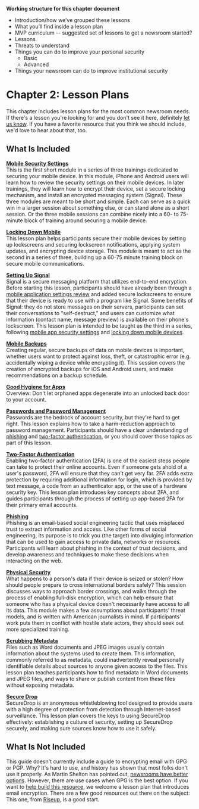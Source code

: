 

**Working structure for this chapter document**

-   Introduction/how we’ve grouped these lessons
-   What you’ll find inside a lesson plan
-   MVP curriculum -- suggested set of lessons to get a newsroom started?
-   Lessons
-   Threats to understand
-   Things you can do to improve your personal security
    -   Basic
    -   Advanced
-   Things your newsroom can do to improve institutional security

# Chapter 2: Lesson Plans

This chapter includes lesson plans for the most common newsroom needs. If there's a lesson you're looking for and you don't see it here, definitely [let us know](https://github.com/OpenNewsLabs/field-guide-security-training-newsroom/issues). If you have a favorite resource that you think we should include, we'd love to hear about that, too. 

## What Is Included

**[Mobile Security Settings](Chapter02-01-Mobile-Security-Settings.md)**  
This is the first short module in a series of three trainings dedicated to securing your mobile device. In this module, iPhone and Android users will learn how to review the security settings on their mobile devices. In later trainings, they will learn how to encrypt their device, set a secure locking mechanism, and install an encrypted messaging system (Signal). These three modules are meant to be short and simple. Each can serve as a quick win in a larger session about something else, or can stand alone as a short session. Or the three mobile sessions can combine nicely into a 60- to 75-minute block of training around securing a mobile device.

**[Locking Down Mobile](Chapter02-02-Locking-Down-Mobile.md)**  
This lesson plan helps participants secure their mobile devices by setting up lockscreens and securing lockscreen notifications, applying system updates, and encrypting device storage. This module is meant to act as the second in a series of three, building up a 60-75 minute training block on secure mobile communications.

**[Setting Up Signal](Chapter02-03-Setting-Up-Signal.md)**  
Signal is a secure messaging platform that utilizes end-to-end encryption. Before starting this lesson, participants should have already been through a [mobile application settings review](Chapter02-01-Mobile-Security-Settings.md) and added secure lockscreens to ensure that their device is ready to use with a program like Signal. Some benefits of Signal: they do not store messages on their servers, participants can set their conversations to "self-destruct," and users can customize what information (contact name, message preview) is available on their phone's lockscreen. This lesson plan is intended to be taught as the third in a series, following [mobile app security settings](Chapter02-01-Mobile-Security-Settings) and [locking down mobile devices](Chapter02-03-Locking-Down-Mobile.md).

**[Mobile Backups](Chapter02-04-Mobile-Backups.md)**  
Creating regular, secure backups of data on mobile devices is important, whether users want to protect against loss, theft, or catastrophic error (e.g. accidentally wiping a device while encrypting it). This session covers the creation of encrypted backups for iOS and Android users, and make recommendations on a backup schedule.

**[Good Hygiene for Apps](Chapter02-05-Good-Hygiene-For-Apps.md)**  
Overview: Don't let orphaned apps degenerate into an unlocked back door to your account.

**[Passwords and Password Management](Chapter02-06-Passwords.md)**  
Passwords are the bedrock of account security, but they're hard to get right. This lesson explains how to take a harm-reduction approach to password management. Participants should have a clear understanding of [phishing](Chapter02-08-Phishing.md) and [two-factor authentication](Chapter02-07-Two-Factor-Authentication.md), or you should cover those topics as part of this lesson.

**[Two-Factor Authentication](Chapter02-07-Two-Factor-Authentication.md)**  
Enabling two-factor authentication (2FA) is one of the easiest steps people can take to protect their online accounts. Even if someone gets ahold of a user's password, 2FA will ensure that they can't get very far. 2FA adds extra protection by requiring additional information for login, which is provided by text message, a code from an authenticator app, or the use of a hardware security key. This lesson plan introduces key concepts about 2FA, and guides participants through the process of setting up app-based 2FA for their primary email accounts.

**[Phishing](Chapter02-08-Phishing.md)**  
Phishing is an email-based social engineering tactic that uses misplaced trust to extract information and access. Like other forms of social engineering, its purpose is to trick you (the target) into divulging information that can be used to gain access to private data, networks or resources. Participants will learn about phishing in the context of trust decisions, and develop awareness and techniques to make these decisions when interacting on the web.

**[Physical Security](Chapter02-09-Physical-Security.md)**  
What happens to a person's data if their device is seized or stolen? How should people prepare to cross international borders safely? This session discusses ways to approach border crossings, and walks through the process of enabling full-disk encryption, which can help ensure that someone who has a physical device doesn't necessarily have access to all its data. This module makes a few assumptions about participants' threat models, and is written with American journalists in mind. If participants' work puts them in conflict with hostile state actors, they should seek out more specialized training.

**[Scrubbing Metadata](Chapter02-10-ScrubbingMetadata.md)**  
Files such as Word documents and JPEG images usually contain information about the systems used to create them. This information, commonly referred to as metadata, could inadvertently reveal personally identifiable details about sources to anyone given access to the files. This lesson plan teaches participants how to find metadata in Word documents and JPEG files, and ways to share or publish content from these files without exposing metadata.

**[Secure Drop](Chapter02-11-SecureDrop.md)**  
SecureDrop is an anonymous whistleblowing tool designed to provide users with a high degree of protection from detection through Internet-based surveillance. This lesson plan covers the keys to using SecureDrop effectively: establishing a culture of security, setting up SecureDrop securely, and making sure sources know how to use it safely.


## What Is Not Included

This guide doesn't currently include a guide to encrypting email with GPG or PGP. Why? It's hard to use, and history has shown that most folks don't use it properly. As Martin Shelton has pointed out, [newsrooms have better options](https://source.opennews.org/articles/how-lose-friends-and-anger-journalists-pgp/). However, there are use cases when GPG is the best option. If you want to [help build this resource](contributing.md), we welcome a lesson plan that introduces email encryption. There are a few good resources out there on the subject: This one, from [Riseup](https://riseup.net/en/security/message-security/openpgp/best-practices), is a good start.
